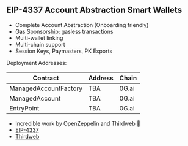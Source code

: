 ## EIP-4337 Account Abstraction Smart Wallets

- Complete Account Abstraction (Onboarding friendly)
- Gas Sponsorship; gasless transactions
- Multi-wallet linking
- Multi-chain support
- Session Keys, Paymasters, PK Exports

Deployment Addresses:

| Contract | Address | Chain |
| -------- | ------- | ----- |
| ManagedAccountFactory | TBA | 0G.ai |
| ManagedAccount | TBA | 0G.ai |
| EntryPoint | TBA | 0G.ai |

- Incredible work by OpenZeppelin and Thirdweb 🚀
- [EIP-4337](https://eips.ethereum.org/EIPS/eip-4337)
- [Thirdweb](https://portal.thirdweb.com/typescript/v5/account-abstraction/get-started)